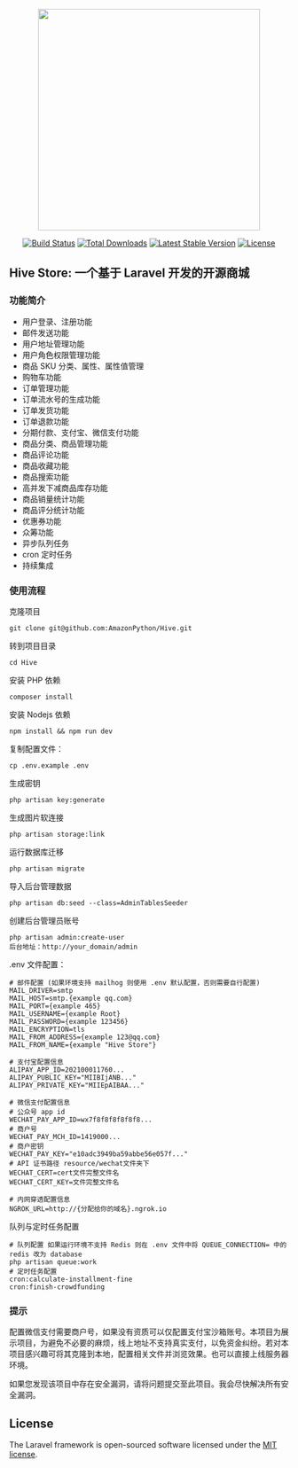 <p align="center"><a href="https://laravel.com" target="_blank"><img src="https://raw.githubusercontent.com/laravel/art/master/logo-lockup/5%20SVG/2%20CMYK/1%20Full%20Color/laravel-logolockup-cmyk-red.svg" width="400"></a></p>

<p align="center">
<a href="https://travis-ci.org/laravel/framework"><img src="https://travis-ci.org/laravel/framework.svg" alt="Build Status"></a>
<a href="https://packagist.org/packages/laravel/framework"><img src="https://img.shields.io/packagist/dt/laravel/framework" alt="Total Downloads"></a>
<a href="https://packagist.org/packages/laravel/framework"><img src="https://img.shields.io/packagist/v/laravel/framework" alt="Latest Stable Version"></a>
<a href="https://packagist.org/packages/laravel/framework"><img src="https://img.shields.io/packagist/l/laravel/framework" alt="License"></a>
</p>

## Hive Store: 一个基于 Laravel 开发的开源商城

### 功能简介

- 用户登录、注册功能
- 邮件发送功能
- 用户地址管理功能
- 用户角色权限管理功能
- 商品 SKU 分类、属性、属性值管理
- 购物车功能
- 订单管理功能
- 订单流水号的生成功能
- 订单发货功能
- 订单退款功能
- 分期付款、支付宝、微信支付功能
- 商品分类、商品管理功能
- 商品评论功能
- 商品收藏功能
- 商品搜索功能
- 高并发下减商品库存功能
- 商品销量统计功能
- 商品评分统计功能
- 优惠券功能
- 众筹功能
- 异步队列任务
- cron 定时任务
- 持续集成

### 使用流程

克隆项目
```
git clone git@github.com:AmazonPython/Hive.git
```
转到项目目录
```
cd Hive
```
安装 PHP 依赖
```
composer install
```
安装 Nodejs 依赖
```
npm install && npm run dev
```
复制配置文件：
```
cp .env.example .env
```
生成密钥
```
php artisan key:generate
```
生成图片软连接
```
php artisan storage:link
```
运行数据库迁移
```
php artisan migrate
```
导入后台管理数据
```
php artisan db:seed --class=AdminTablesSeeder
```
创建后台管理员账号
```
php artisan admin:create-user
后台地址：http://your_domain/admin
```
.env 文件配置：
```
# 邮件配置 (如果环境支持 mailhog 则使用 .env 默认配置，否则需要自行配置)
MAIL_DRIVER=smtp
MAIL_HOST=smtp.{example qq.com}
MAIL_PORT={example 465}
MAIL_USERNAME={example Root}
MAIL_PASSWORD={example 123456}
MAIL_ENCRYPTION=tls
MAIL_FROM_ADDRESS={example 123@qq.com}
MAIL_FROM_NAME={example "Hive Store"}

# 支付宝配置信息
ALIPAY_APP_ID=202100011760...
ALIPAY_PUBLIC_KEY="MIIBIjANB..."
ALIPAY_PRIVATE_KEY="MIIEpAIBAA..."

# 微信支付配置信息
# 公众号 app id
WECHAT_PAY_APP_ID=wx7f8f8f8f8f8f8...
# 商户号
WECHAT_PAY_MCH_ID=1419000...
# 商户密钥
WECHAT_PAY_KEY="e10adc3949ba59abbe56e057f..."
# API 证书路径 resource/wechat文件夹下
WECHAT_CERT=cert文件完整文件名
WECHAT_CERT_KEY=文件完整文件名

# 内网穿透配置信息
NGROK_URL=http://{分配给你的域名}.ngrok.io
```
队列与定时任务配置
```
# 队列配置 如果运行环境不支持 Redis 则在 .env 文件中将 QUEUE_CONNECTION= 中的 redis 改为 database
php artisan queue:work 
# 定时任务配置
cron:calculate-installment-fine
cron:finish-crowdfunding
```

### 提示

配置微信支付需要商户号，如果没有资质可以仅配置支付宝沙箱账号。本项目为展示项目，为避免不必要的麻烦，线上地址不支持真实支付，以免资金纠纷。若对本项目感兴趣可将其克隆到本地，配置相关文件并浏览效果。也可以直接上线服务器环境。

如果您发现该项目中存在安全漏洞，请将问题提交至此项目。我会尽快解决所有安全漏洞。

## License
The Laravel framework is open-sourced software licensed under the [MIT license](https://opensource.org/licenses/MIT).
